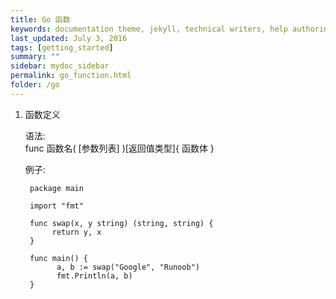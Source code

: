 ```yaml
---
title: Go 函数
keywords: documentation theme, jekyll, technical writers, help authoring tools, hat replacements
last_updated: July 3, 2016
tags: [getting_started]
summary: ""
sidebar: mydoc_sidebar
permalink: go_function.html
folder: /go
---
```



1. 函数定义
  
    语法:  
        func 函数名( [参数列表] )[返回值类型]{
            函数体
        }

    例子:  

        package main

        import "fmt"

        func swap(x, y string) (string, string) {
             return y, x
        }

        func main() {
              a, b := swap("Google", "Runoob")
              fmt.Println(a, b)
        }
